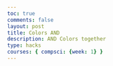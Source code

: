 ```yaml
---
toc: true
comments: false
layout: post
title: Colors AND
description: AND Colors together
type: hacks
courses: { compsci: {week: 1} }
---
```


<html lang="en">
<head>
  <link rel="stylesheet" href="css.css">
</head>
<body>

<style>
  .button-container {
    display: grid;
    grid-template-columns: repeat(2, 1fr);
    gap: 10px;
  }

  .button {
    width: 10%;
    padding: 10px;
    box-sizing: border-box;
  }
</style>

<div class="button-container">
  <!-- Creating buttons using a loop -->
  <script>
    function buttonClicked(buttonNumber) {
      var button = document.getElementById("button" + buttonNumber);
      if (button.innerHTML === "0") {
        button.innerHTML = "1";
      } else {
        button.innerHTML = "0";
      }
    }

    for (var row = 1; row <= 3; row++) {
      for (var col = 1; col <= 2; col++) {
        for (var i = 1; i <= 8; i++) {
          var buttonNumber = (row - 1) * 8 + (col) * 8 + i;
          document.write('<button id="button' + buttonNumber + '" class="button" onclick="buttonClicked(' + buttonNumber + ')">0</button>');
        }
      }
    }
  </script>
</div>

</body>
</html>
